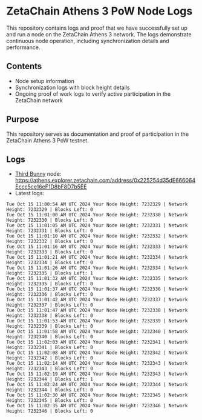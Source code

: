 # ZetaChain Athens 3 PoW Node Logs
This repository contains logs and proof that we have successfully set up and run a node on the ZetaChain Athens 3 network. The logs demonstrate continuous node operation, including synchronization details and performance.

## Contents
- Node setup information
- Synchronization logs with block height details
- Ongoing proof of work logs to verify active participation in the ZetaChain network

## Purpose
This repository serves as documentation and proof of participation in the ZetaChain Athens 3 PoW testnet.

## Logs

- [Third Bunny](https://thirdbunny.xyz/) node: https://athens.explorer.zetachain.com/address/0x225254d35dE666064Eccc5ce16eF1D8bF8D7b5EE
- Latest logs:
```
Tue Oct 15 11:00:54 AM UTC 2024 Your Node Height: 7232329 | Network Height: 7232329 | Blocks Left: 0
Tue Oct 15 11:01:00 AM UTC 2024 Your Node Height: 7232330 | Network Height: 7232330 | Blocks Left: 0
Tue Oct 15 11:01:05 AM UTC 2024 Your Node Height: 7232331 | Network Height: 7232331 | Blocks Left: 0
Tue Oct 15 11:01:10 AM UTC 2024 Your Node Height: 7232332 | Network Height: 7232332 | Blocks Left: 0
Tue Oct 15 11:01:16 AM UTC 2024 Your Node Height: 7232333 | Network Height: 7232333 | Blocks Left: 0
Tue Oct 15 11:01:21 AM UTC 2024 Your Node Height: 7232334 | Network Height: 7232334 | Blocks Left: 0
Tue Oct 15 11:01:26 AM UTC 2024 Your Node Height: 7232334 | Network Height: 7232335 | Blocks Left: 1
Tue Oct 15 11:01:32 AM UTC 2024 Your Node Height: 7232335 | Network Height: 7232335 | Blocks Left: 0
Tue Oct 15 11:01:37 AM UTC 2024 Your Node Height: 7232336 | Network Height: 7232336 | Blocks Left: 0
Tue Oct 15 11:01:42 AM UTC 2024 Your Node Height: 7232337 | Network Height: 7232337 | Blocks Left: 0
Tue Oct 15 11:01:47 AM UTC 2024 Your Node Height: 7232338 | Network Height: 7232338 | Blocks Left: 0
Tue Oct 15 11:01:53 AM UTC 2024 Your Node Height: 7232339 | Network Height: 7232339 | Blocks Left: 0
Tue Oct 15 11:01:58 AM UTC 2024 Your Node Height: 7232340 | Network Height: 7232340 | Blocks Left: 0
Tue Oct 15 11:02:03 AM UTC 2024 Your Node Height: 7232341 | Network Height: 7232341 | Blocks Left: 0
Tue Oct 15 11:02:08 AM UTC 2024 Your Node Height: 7232342 | Network Height: 7232342 | Blocks Left: 0
Tue Oct 15 11:02:14 AM UTC 2024 Your Node Height: 7232343 | Network Height: 7232343 | Blocks Left: 0
Tue Oct 15 11:02:19 AM UTC 2024 Your Node Height: 7232343 | Network Height: 7232344 | Blocks Left: 1
Tue Oct 15 11:02:24 AM UTC 2024 Your Node Height: 7232344 | Network Height: 7232344 | Blocks Left: 0
Tue Oct 15 11:02:30 AM UTC 2024 Your Node Height: 7232345 | Network Height: 7232345 | Blocks Left: 0
Tue Oct 15 11:02:35 AM UTC 2024 Your Node Height: 7232346 | Network Height: 7232346 | Blocks Left: 0
```
